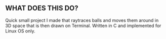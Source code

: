 ## WHAT DOES THIS DO?
Quick small project I made that raytraces balls and moves them around in 3D space that is then drawn on Terminal. Written in C and implemented for Linux OS only.
